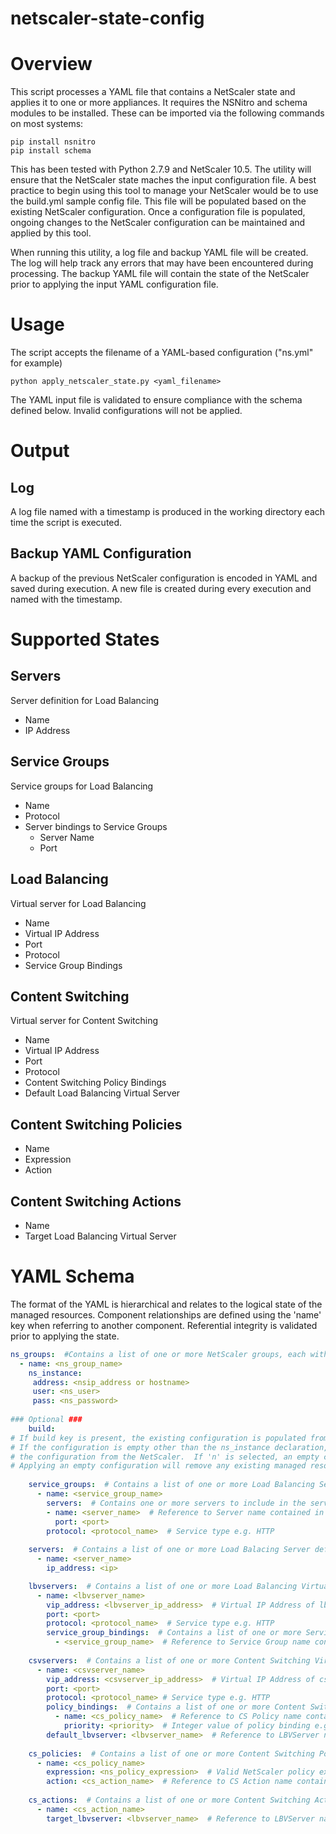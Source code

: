# netscaler-state-config

# Overview
This script processes a YAML file that contains a NetScaler state and applies it to one or more appliances.  It requires the NSNitro and schema modules to be installed.  These can be imported via the following commands on most systems:
````
pip install nsnitro
pip install schema
````

This has been tested with Python 2.7.9 and NetScaler 10.5.  The utility will ensure that the NetScaler state maches the input configuration file.  A best practice to begin using this tool to manage your NetScaler would be to use the build.yml sample config file.  This file will be populated based on the existing NetScaler configuration.  Once a configuration file is populated, ongoing changes to the NetScaler configuration can be maintained and applied by this tool.

When running this utility, a log file and backup YAML file will be created.  The log will help track any errors that may have been encountered during processing.  The backup YAML file will contain the state of the NetScaler prior to applying the input YAML configuration file.

# Usage
The script accepts the filename of a YAML-based configuration ("ns.yml" for example)
````
python apply_netscaler_state.py <yaml_filename>
````
The YAML input file is validated to ensure compliance with the schema defined below.  Invalid configurations will not be applied.

# Output
## Log
A log file named with a timestamp is produced in the working directory each time the script is executed.  
## Backup YAML Configuration
A backup of the previous NetScaler configuration is encoded in YAML and saved during execution.  A new file is created during every execution and named with the timestamp.

# Supported States
## Servers
Server definition for Load Balancing
* Name
* IP Address

## Service Groups
Service groups for Load Balancing
* Name
* Protocol
* Server bindings to Service Groups
  * Server Name
  * Port

## Load Balancing
Virtual server for Load Balancing
* Name
* Virtual IP Address
* Port
* Protocol
* Service Group Bindings

## Content Switching
Virtual server for Content Switching
* Name
* Virtual IP Address
* Port
* Protocol
* Content Switching Policy Bindings
* Default Load Balancing Virtual Server

## Content Switching Policies
* Name
* Expression
* Action

## Content Switching Actions
* Name
* Target Load Balancing Virtual Server

# YAML Schema
The format of the YAML is hierarchical and relates to the logical state of the managed resources.  Component relationships are defined using the 'name' key when referring to another component.  Referential integrity is validated prior to applying the state.

```YAML
ns_groups:  #Contains a list of one or more NetScaler groups, each with an independent configuration
  - name: <ns_group_name>
    ns_instance:
     address: <nsip_address or hostname>
     user: <ns_user>
     pass: <ns_password>
    
### Optional ###
    build: 
# If build key is present, the existing configuration is populated from the NetScaler instance above.
# If the configuration is empty other than the ns_instance declaration, the user will be prompted to create
# the configuration from the NetScaler.  If 'n' is selected, an empty configuration will be applied.
# Applying an empty configuration will remove any existing managed resource types from the NetScaler.
    
    service_groups:  # Contains a list of one or more Load Balancing Service Group definitions
      - name: <service_group_name>
        servers:  # Contains one or more servers to include in the service group
        - name: <server_name>  # Reference to Server name contained in Server definition
          port: <port>
        protocol: <protocol_name>  # Service type e.g. HTTP
    
    servers:  # Contains a list of one or more Load Balacing Server definitions
      - name: <server_name>
        ip_address: <ip>

    lbvservers:  # Contains a list of one or more Load Balancing Virtual Server definitions
      - name: <lbvserver_name>
        vip_address: <lbvserver_ip_address>  # Virtual IP Address of lbvserver
        port: <port>
        protocol: <protocol_name>  # Service type e.g. HTTP
        service_group_bindings:  # Contains a list of one or more Service Groups to bind the lbvserver to
          - <service_group_name>  # Reference to Service Group name contained in Service Group definition
      
    csvservers:  # Contains a list of one or more Content Switching Virtual Server definitions
      - name: <csvserver_name>
        vip_address: <csvserver_ip_address>  # Virtual IP Address of csvserver
        port: <port>
        protocol: <protocol_name> # Service type e.g. HTTP
        policy_bindings:  # Contains a list of one or more Content Switching policy bindings
          - name: <cs_policy_name>  # Reference to CS Policy name contained in CS Policy definition
            priority: <priority>  # Integer value of policy binding e.g. 100
        default_lbvserver: <lbvserver_name>  # Reference to LBVServer name contained in LBVServer definition
        
    cs_policies:  # Contains a list of one or more Content Switching Policy definitions
      - name: <cs_policy_name>
        expression: <ns_policy_expression>  # Valid NetScaler policy expression
        action: <cs_action_name>  # Reference to CS Action name contained in CS Action definition
        
    cs_actions:  # Contains a list of one or more Content Switching Action definitions
      - name: <cs_action_name>
        target_lbvserver: <lbvserver_name>  # Reference to LBVServer name contained in LBVServer definition
```
              
            
         
